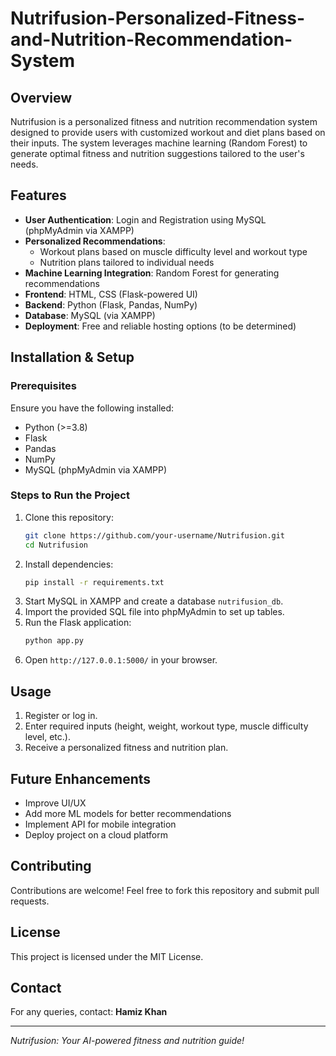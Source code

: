 # Nutrifusion-Personalized-Fitness-and-Nutrition-Recommendation-System

## Overview
Nutrifusion is a personalized fitness and nutrition recommendation system designed to provide users with customized workout and diet plans based on their inputs. The system leverages machine learning (Random Forest) to generate optimal fitness and nutrition suggestions tailored to the user's needs.

## Features
- **User Authentication**: Login and Registration using MySQL (phpMyAdmin via XAMPP)
- **Personalized Recommendations**:
  - Workout plans based on muscle difficulty level and workout type
  - Nutrition plans tailored to individual needs
- **Machine Learning Integration**: Random Forest for generating recommendations
- **Frontend**: HTML, CSS (Flask-powered UI)
- **Backend**: Python (Flask, Pandas, NumPy)
- **Database**: MySQL (via XAMPP)
- **Deployment**: Free and reliable hosting options (to be determined)

## Installation & Setup
### Prerequisites
Ensure you have the following installed:
- Python (>=3.8)
- Flask
- Pandas
- NumPy
- MySQL (phpMyAdmin via XAMPP)

### Steps to Run the Project
1. Clone this repository:
   ```sh
   git clone https://github.com/your-username/Nutrifusion.git
   cd Nutrifusion
   ```
2. Install dependencies:
   ```sh
   pip install -r requirements.txt
   ```
3. Start MySQL in XAMPP and create a database `nutrifusion_db`.
4. Import the provided SQL file into phpMyAdmin to set up tables.
5. Run the Flask application:
   ```sh
   python app.py
   ```
6. Open `http://127.0.0.1:5000/` in your browser.
   
## Usage
1. Register or log in.
2. Enter required inputs (height, weight, workout type, muscle difficulty level, etc.).
3. Receive a personalized fitness and nutrition plan.

## Future Enhancements
- Improve UI/UX
- Add more ML models for better recommendations
- Implement API for mobile integration
- Deploy project on a cloud platform

## Contributing
Contributions are welcome! Feel free to fork this repository and submit pull requests.

## License
This project is licensed under the MIT License.

## Contact
For any queries, contact: **Hamiz Khan**

---
*Nutrifusion: Your AI-powered fitness and nutrition guide!*

